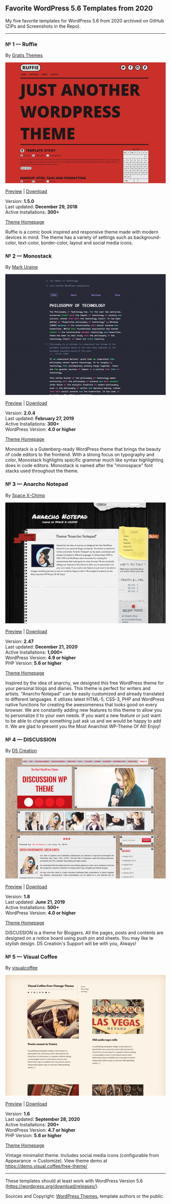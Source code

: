## Favorite WordPress 5.6 Templates from 2020

My five favorite templates for WordPress 5.6 from 2020 archived on GitHub (ZIPs and Screenshots in the Repo).

***

### № 1 — Ruffie

By  [Gratis Themes](https://wordpress.org/themes/author/knifftech/)

![](ruffie.1.5.0.png)

[Preview](https://wp-themes.com/ruffie) | [Download](https://downloads.wordpress.org/theme/ruffie.1.5.0.zip)

Version:  **1.5.0**<br>
Last updated:  **December 29, 2018**<br>
Active Installations:  **300+**<br>

[Theme Homepage](https://gratisthemes.github.io/ruffie)

Ruffie is a comic book inspired and responsive theme made with modern devices in mind. The theme has a variety of settings such as background-color, text-color, border-color, layout and social media icons.

###  № 2 — Monostack

By  [Mark Uraine](https://wordpress.org/themes/author/mapk/)

![](monostack.2.0.4.png)

[ Preview](https://wp-themes.com/monostack) | [Download](https://downloads.wordpress.org/theme/monostack.2.0.4.zip)

Version:  **2.0.4**<br>
Last updated:  **February 27, 2019**<br>
Active Installations:  **300+**<br>
WordPress Version:  **4.0 or higher**<br>

[Theme Homepage](https://github.com/mapk/monostack/)

Monostack is a Gutenberg-ready WordPress theme that brings the beauty of code editors to the frontend. With a strong focus on typography and color, Monostack highlights specific grammar much like syntax highlighting does in code editors. Monostack is named after the "monospace" font stacks used throughout the theme.

### № 3 — Anarcho Notepad

By  [Space X-Chimp](https://wordpress.org/themes/author/arthur-gareginyan/)

![](anarcho-notepad.2.47.png)

[Preview](https://wp-themes.com/anarcho-notepad) | [Download](https://downloads.wordpress.org/theme/anarcho-notepad.2.47.zip)

Version:  **2.47**<br>
Last updated:  **December 21, 2020**<br>
Active Installations:  **1,000+**<br>
WordPress Version:  **4.9 or higher**<br>
PHP Version:  **5.6 or higher**<br>

[Theme Homepage](https://www.spacexchimp.com/themes/anarcho-notepad.html)

Inspired by the idea of anarchy, we designed this free WordPress theme for your personal blogs and diaries. This theme is perfect for writers and artists. "Anarcho Notepad" can be easily customized and already translated to different languages. It utilizes latest HTML-5, CSS-3, PHP and WordPress native functions for creating the awesomeness that looks good on every browser. We are constantly adding new features to this theme to allow you to personalize it to your own needs. If you want a new feature or just want to be able to change something just ask us and we would be happy to add it. We are glad to present you the Most Anarchist WP-Theme Of All! Enjoy!

### № 4 — DISCUSSION

By  [D5 Creation](https://wordpress.org/themes/author/d5creation/)

![](discussion.1.8.png)

[Preview](https://wp-themes.com/discussion) | [Download](https://downloads.wordpress.org/theme/discussion.1.8.zip)

Version:  **1.8**<br>
Last updated:  **June 21, 2019**<br>
Active Installations:  **500+**<br>
WordPress Version:  **4.0 or higher**<br>

[Theme Homepage](https://d5creation.com/theme/discussion/)

DISCUSSION is a theme for Bloggers. All the pages, posts and contents are designed on a notice board using push pin and sheets. You may like te stylish design. D5 Creation's Support will be with you, Always!

### № 5 — Visual Coffee

By  [visualcoffee](https://wordpress.org/themes/author/visualcoffee/)

![](visual-coffee.1.6.png)

[Preview](https://wp-themes.com/visual-coffee) | [Download](https://downloads.wordpress.org/theme/visual-coffee.1.6.zip)

Version:  **1.6**<br>
Last updated:  **September 28, 2020**<br>
Active Installations:  **200+**<br>
WordPress Version:  **4.7 or higher**<br>
PHP Version:  **5.6 or higher**<br>

[Theme Homepage](https://github.com/alinacsava/visual-coffee-free-theme)

Vintage minimalist theme. Includes social media icons (configurable from Appearance -> Customize). View theme demo at https://demo.visual.coffee/free-theme/

---

These templates should at least work with WordPress Version 5.6 (https://wordpress.org/download/releases/).

Sources and Copyright: [WordPress Themes](https://wordpress.org/themes/), template authors or the public.
